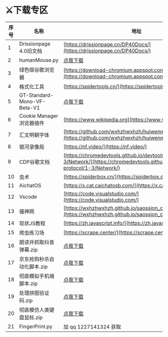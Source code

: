 # ⚔️下载专区


| 序号 | 名称                       | 地址                                                                 |
|------|----------------------------|----------------------------------------------------------------------|
| 1    | Drissionpage 4.0旧文档      | [https://drissionpage.cn/DP40Docs/](https://drissionpage.cn/DP40Docs/) |
| 2    | humanMouse.py               | [点我下载](https://github.com/wxhzhwxhzh/123pan/blob/main/hunmanMouse.py) |
| 3    | 绿色版谷歌浏览器            | [https://download-chromium.appspot.com/](https://download-chromium.appspot.com/) |
| 4    | 格式化工具                   | [https://spidertools.cn/](https://spidertools.cn/)                     |
| 5    | GT-Standard-Mono-VF-Beta-V1  | [点我下载](https://wxhzhwxhzh.github.io/dp_helper_doc/zip/zip/GT-Standard-Mono-VF-Beta-V1.zip)                     |
| 6    | Cookie Manager浏览器插件    | [https://www.wikipedia.org](https://www.wikipedia.org)                |
| 7    | 汇文明朝字体                 | [https://github.com/wxhzhwxhzh/huiwenmincho-improved](https://github.com/wxhzhwxhzh/huiwenmincho-improved) |
| 8    | 银河录像局                   | [https://nf.video/](https://nf.video/)                               |
| 9    | CDP谷歌文档                  | [https://chromedevtools.github.io/devtools-protocol/1-3/Network/](https://chromedevtools.github.io/devtools-protocol/1-3/Network/) |
| 10   | 虫术                         | [https://spiderbox.cn/](https://spiderbox.cn/)                         |
| 11   | AichatOS                     | [https://x.cat.caichatosb.com/](https://x.cat.caichatosb.com/)       |
| 12   | Vscode                       | [https://code.visualstudio.com/](https://code.visualstudio.com/)     |
| 13   | 骚神网                       | [https://wxhzhwxhzh.github.io/saossion_code_helper_online/](https://wxhzhwxhzh.github.io/saossion_code_helper_online/) |
| 14   | 现状JS教程                   | [https://zh.javascript.info/](https://zh.javascript.info/)           |
| 15   | 爬虫练习场                   | [https://scrape.center/](https://scrape.center/)                     |
| 16   | 朗读并抓取抖音弹幕.zip       | [点我下载](https://wxhzhwxhzh.github.io/dp_helper_doc/zip/读抖音弹幕.zip)                                      |
| 17   | 京东抢购秒杀自动化脚本.zip   | [点我下载](https://wxhzhwxhzh.github.io/dp_helper_doc/zip/京东抢购秒杀自动化脚本.zip)                          |
| 18   | 彻底模拟手机端脚本.zip       | [点我下载](https://wxhzhwxhzh.github.io/dp_helper_doc/zip/彻底模拟手机端.zip)                                  |
| 19   | 处理拼图验证码.zip       | [点我下载](https://github.com/wxhzhwxhzh/sao/releases/download/1.0/PinTuYanZhengMa.zip)                                  |
| 20   | 彻底模仿人类键盘鼠标.zip       | [点我下载](https://github.com/wxhzhwxhzh/sao/releases/download/1.1/mo_fang_renlei_jianpan_shubiao.zip)                                  |
| 21   | FingerPrint.py       | 加 qq 1227141324  获取                                  |

